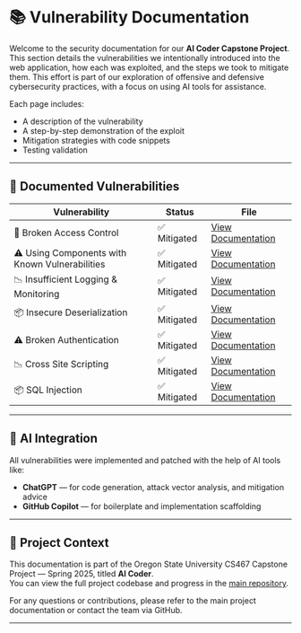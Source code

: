 # 📚 Vulnerability Documentation

Welcome to the security documentation for our **AI Coder Capstone Project**. This section details the vulnerabilities we intentionally introduced into the web application, how each was exploited, and the steps we took to mitigate them. This effort is part of our exploration of offensive and defensive cybersecurity practices, with a focus on using AI tools for assistance.

Each page includes:
- A description of the vulnerability
- A step-by-step demonstration of the exploit
- Mitigation strategies with code snippets
- Testing validation

---

## 🔐 Documented Vulnerabilities

| Vulnerability | Status | File |
|---------------|--------|------|
| 🛑 Broken Access Control | ✅ Mitigated | [View Documentation](broken_access_control.md) |
| ⚠️ Using Components with Known Vulnerabilities | ✅ Mitigated | [View Documentation](known_vulnerable_components.md) |
| 📉 Insufficient Logging & Monitoring | ✅ Mitigated | [View Documentation](insufficient_logging_monitoring.md) |
| 📦 Insecure Deserialization | ✅ Mitigated | [View Documentation](insecure_deserialization.md) |
| ⚠️ Broken Authentication | ✅ Mitigated | [View Documentation](broken_authentication.md) |
| 📉 Cross Site Scripting | ✅ Mitigated | [View Documentation](cross_site_scripting.md) |
| 📦 SQL Injection | ✅ Mitigated | [View Documentation](sql_injection.md) |

---

## 🧠 AI Integration

All vulnerabilities were implemented and patched with the help of AI tools like:
- **ChatGPT** — for code generation, attack vector analysis, and mitigation advice
- **GitHub Copilot** — for boilerplate and implementation scaffolding

---

## 📌 Project Context

This documentation is part of the Oregon State University CS467 Capstone Project — Spring 2025, titled **AI Coder**.  
You can view the full project codebase and progress in the [main repository](../README.md).

For any questions or contributions, please refer to the main project documentation or contact the team via GitHub.

---
